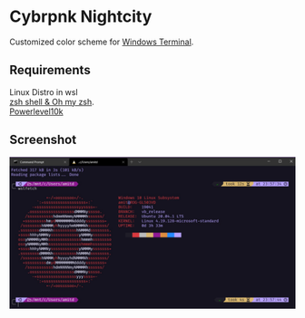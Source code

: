 # Cybrpnk Nightcity

Customized color scheme for [Windows Terminal](https://github.com/microsoft/terminal). <br>

## Requirements

Linux Distro in wsl <br>
[zsh shell & Oh my zsh](https://github.com/ohmyzsh/ohmyzsh).<br>
[Powerlevel10k](https://github.com/romkatv/powerlevel10k)<br>

## Screenshot

<img src = /screenshot/nightcity.jpg>
